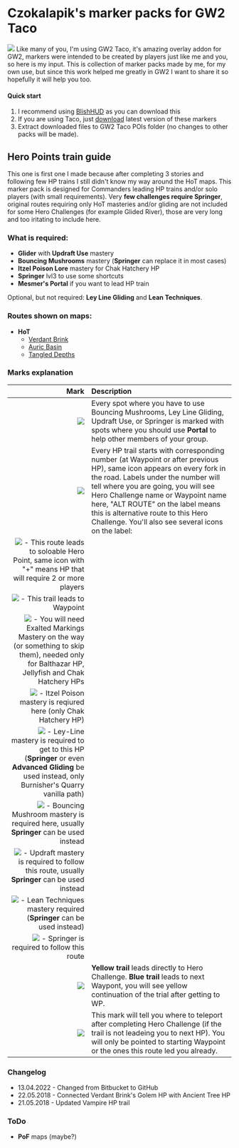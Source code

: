 # Czokalapik's marker packs for GW2 Taco  
![](https://github.com/czokalapik/Czokalapik-s-Guides-for-GW2Taco/tree/main/Data/CzokalapiksGuides/git-instructions/cz_hp_run_screen.png)
Like many of you, I'm using GW2 Taco, it's amazing overlay addon for GW2, markers were intended to be created by players just like me and you, so here is my input. This is collection of marker packs made by me, for my own use, but since this work helped me greatly in GW2 I want to share it so hopefully it will help you too.

#### Quick start  
1. I recommend using [BlishHUD](https://blishhud.com/) as you can download this 
2. If you are using Taco, just [download](https://github.com/czokalapik/Czokalapik-s-Guides-for-GW2Taco/releases) latest version of these markers
3. Extract downloaded files to GW2 Taco POIs folder (no changes to other packs will be made).

## Hero Points train guide  
This one is first one I made because after completing 3 stories and following few HP trains I still didn't know my way around the HoT maps. This marker pack is designed for Commanders leading HP trains and/or solo players (with small requirements). Very **few challenges require Springer**, original routes requiring only HoT masteries and/or gliding are not included for some Hero Challenges (for example Glided River), those are very long and too iritating to include here.

### What is required:
* **Glider** with **Updraft Use** mastery
* **Bouncing Mushrooms** mastery (**Springer** can replace it in most cases)
* **Itzel Poison Lore** mastery for Chak Hatchery HP
* **Springer** lvl3 to use some shortcuts
* **Mesmer's Portal** if you want to lead HP train

Optional, but not required: **Ley Line Gliding** and **Lean Techniques**.

### Routes shown on maps:
* **HoT**
	* [Verdant Brink](https://github.com/czokalapik/Czokalapik-s-Guides-for-GW2Taco/tree/main/Data/CzokalapiksGuides/git-instructions/VB.jpg)
	* [Auric Basin](https://github.com/czokalapik/Czokalapik-s-Guides-for-GW2Taco/tree/main/Data/CzokalapiksGuides/git-instructions/AB.jpg)
	* [Tangled Depths](https://github.com/czokalapik/Czokalapik-s-Guides-for-GW2Taco/tree/main/Data/CzokalapiksGuides/git-instructions/TD.jpg)

### Marks explanation
Mark  | Description 
-: | :-
![](https://github.com/czokalapik/Czokalapik-s-Guides-for-GW2Taco/tree/main/Data/CzokalapiksGuides/git-instructions/cz_git_portal.png)  | Every spot where you have to use Bouncing Mushrooms, Ley Line Gliding, Updraft Use, or Springer is marked with spots where you should use **Portal** to help other members of your group.
![](https://github.com/czokalapik/Czokalapik-s-Guides-for-GW2Taco/tree/main/Data/CzokalapiksGuides/git-instructions/cz_git_num_label.png) | Every HP trail starts with corresponding number (at Waypoint or after previous HP), same icon appears on every fork in the road. Labels under the number will tell where you are going, you will see Hero Challenge name or Waypoint name here, "ALT ROUTE" on the label means this is alternative route to this Hero Challenge. You'll also see several icons on the label: 
| ![](https://github.com/czokalapik/Czokalapik-s-Guides-for-GW2Taco/tree/main/Data/CzokalapiksGuides/git-instructions/cz_git_labels_hp.png) - This route leads to soloable Hero Point, same icon with "+" means HP that will require 2 or more players
| ![](https://github.com/czokalapik/Czokalapik-s-Guides-for-GW2Taco/tree/main/Data/CzokalapiksGuides/git-instructions/cz_git_labels_wp.png) - This trail leads to Waypoint
| ![](https://github.com/czokalapik/Czokalapik-s-Guides-for-GW2Taco/tree/main/Data/CzokalapiksGuides/git-instructions/cz_git_labels_exaltedmarkings.png) - You will need Exalted Markings Mastery on the way (or something to skip them), needed only for Balthazar HP, Jellyfish and Chak Hatchery HPs
| ![](https://github.com/czokalapik/Czokalapik-s-Guides-for-GW2Taco/tree/main/Data/CzokalapiksGuides/git-instructions/cz_git_labels_itzelpoison.png) - Itzel Poison mastery is reqiured here (only Chak Hatchery HP)
| ![](https://github.com/czokalapik/Czokalapik-s-Guides-for-GW2Taco/tree/main/Data/CzokalapiksGuides/git-instructions/cz_git_labels_leyline.png) - Ley-Line mastery is required to get to this HP (**Springer** or even  **Advanced Gliding** be used instead, only Burnisher's Quarry vanilla path)
| ![](https://github.com/czokalapik/Czokalapik-s-Guides-for-GW2Taco/tree/main/Data/CzokalapiksGuides/git-instructions/cz_git_labels_mushroom.png) - Bouncing Mushroom mastery is required here, usually **Springer** can be used instead
| ![](https://github.com/czokalapik/Czokalapik-s-Guides-for-GW2Taco/tree/main/Data/CzokalapiksGuides/git-instructions/cz_git_labels_updraft.png) - Updraft mastery is required to follow this route, usually **Springer** can be used instead
| ![](https://github.com/czokalapik/Czokalapik-s-Guides-for-GW2Taco/tree/main/Data/CzokalapiksGuides/git-instructions/cz_git_labels_lean.png) - Lean Techniques mastery required (**Springer** can be used instead)
| ![](https://github.com/czokalapik/Czokalapik-s-Guides-for-GW2Taco/tree/main/Data/CzokalapiksGuides/git-instructions/cz_git_labels_springer.png) - Springer is required to follow this route
![](https://github.com/czokalapik/Czokalapik-s-Guides-for-GW2Taco/tree/main/Data/CzokalapiksGuides/git-instructions/cz_git_trail.png) | **Yellow trail** leads directly to Hero Challenge. **Blue trail** leads to next Waypont, you will see yellow continuation of the trial after getting to WP.
![](https://github.com/czokalapik/Czokalapik-s-Guides-for-GW2Taco/tree/main/Data/CzokalapiksGuides/git-instructions/cz_git_signs_tp_to.png) | This mark will tell you where to teleport after completing Hero Challenge (if the trail is not leadeing you to next HP). You will only be pointed to starting Waypoint or the ones this route led you already.

### Changelog
* 13.04.2022 - Changed from Bitbucket to GitHub 
* 22.05.2018 - Connected Verdant Brink's Golem HP with Ancient Tree HP
* 21.05.2018 - Updated Vampire HP trail

### ToDo
* **PoF** maps (maybe?)